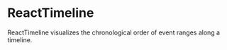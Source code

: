 # ReactTimeline

ReactTimeline visualizes the chronological order of event ranges along a timeline.

<ClientOnly>
  <hpcc-vitepress style="width:100%;height:600px">
    <div id="target" style="width:100%;height:600px">
    </div>
    <script type="module">
      import { ReactTimeline } from "@hpcc-js/timeline";
      
      new ReactTimeline()
          .target("target")
          .columns(["Label", "start", "end"])
          .data(random_datetime_ranges(1000))
          .timePattern("%Y-%m-%dT%H:%M:%S.%LZ")
          .renderMode("scale-all")
          .render()
          ;
      
      
      function random_datetime_string() {
          const yyyy = 2004 + Math.floor(Math.random() * 2);
          const mm = 1 + Math.floor(Math.random() * 12);
          const dd = 1 + Math.floor(Math.random() * 28);
          const hh = 1 + Math.floor(Math.random() * 23);
          const min = 1 + Math.floor(Math.random() * 59);
          const sec = 0 + Math.floor(Math.random() * 59);
          return `${yyyy}-${mm < 10 ? '0' + mm : mm}-${dd < 10 ? '0' + dd : dd}T${hh < 10 ? '0' + hh : hh}:${min < 10 ? '0' + min : min}:${sec < 10 ? '0' + sec : sec}.0Z`;
      }
      
      function random_datetime_ranges(n) {
          return Array(n).fill("").map((row, row_idx) => {
              const d1 = random_datetime_string();
              const d2 = random_datetime_string();
              return new Date(d1) - new Date(d2) > 0 ? [`Random Range #${row_idx}`, d2, d1] : [`Random Range #${row_idx}`, d1, d2];
          });
      }
      
    </script>
  </hpcc-vitepress>
</ClientOnly>


## Events

### click

_Emitted whenever the user clicks on a data element._

### dblclick

_Emitted whenever the user double-clicks on a data element._


## More Examples

<ClientOnly>
  <hpcc-vitepress style="width:100%;height:600px">
    <div id="target" style="width:100%;height:600px">
    </div>
    <script type="module">
      import { ReactTimeline } from "@hpcc-js/timeline";
      import { LabelledRect } from "@hpcc-js/react";
      import { Pie } from "@hpcc-js/chart";
      
      const timeline = new ReactTimeline()
          .rangeRenderer(LabelledRect)
          .target("target")
          .columns(["Label", "start", "end"])
          .data(random_datetime_ranges(10))
          .timePattern("%Y-%m-%dT%H:%M:%S.%LZ")
          .render()
          ;
      const tooltipWidth = 120;
      const tooltipHeight = 120;
      const div = document.createElement("div");
      div.style.width = tooltipWidth+"px";
      div.style.height = tooltipHeight+"px";
      div.style.backgroundColor = "#FFF";
      timeline.tooltip().tooltipContent(div);
      timeline.tooltip()
          .tooltipWidth(tooltipWidth)
          .tooltipHeight(tooltipHeight)
          .tooltipContent(div)
          ;
      
      const pie = new Pie();
      timeline.tooltip().onShowContent = function (node) {
          pie
              .target(null)
              .target(node)
              .columns(["Index", "Value"])
              .data(this.data()[3].weights.map((n, i)=>{
                  return [i, n];
              }))
              .render();
      };
      
      function random_datetime_string() {
          const yyyy = 2004 + Math.floor(Math.random() * 2);
          const mm = 1 + Math.floor(Math.random() * 12);
          const dd = 1 + Math.floor(Math.random() * 28);
          const hh = 1 + Math.floor(Math.random() * 23);
          const min = 1 + Math.floor(Math.random() * 59);
          const sec = 0 + Math.floor(Math.random() * 59);
          return `${yyyy}-${mm < 10 ? "0" + mm : mm}-${dd < 10 ? "0" + dd : dd}T${hh < 10 ? "0" + hh : hh}:${min < 10 ? "0" + min : min}:${sec < 10 ? "0" + sec : sec}.0Z`;
      }
      
      function random_datetime_ranges(n) {
          return Array(n).fill("").map((row, row_idx) => {
              const d1 = random_datetime_string();
              const d2 = random_datetime_string();
              const ret = new Date(d1) - new Date(d2) > 0 ? [`Random Range #${row_idx}`, d2, d1] : [`Random Range #${row_idx}`, d1, d2];
              ret[3] = {
                  weights: [
                      Math.random(),
                      Math.random(),
                      Math.random(),
                      Math.random(),
                      Math.random()
                  ]
              };
              return ret;
          });
      }
      
      
    </script>
  </hpcc-vitepress>
</ClientOnly>

<ClientOnly>
  <hpcc-vitepress style="width:100%;height:600px">
    <div id="target" style="width:100%;height:600px">
    </div>
    <script type="module">
      import { ReactTimeline } from "@hpcc-js/timeline";
      import { LabelledRect } from "@hpcc-js/react";
      
      const timeline = new ReactTimeline()
          .rangeRenderer(LabelledRect)
          .target("target")
          .columns(["Label", "start", "end"])
          .data(random_datetime_ranges(10))
          .timePattern("%Y-%m-%dT%H:%M:%S.%LZ")
          .render()
          ;
      timeline.tooltip()
          .tooltipWidth(200)
          .tooltipHeight(20)
          .tooltipHTML(d=>{
              return `<b>${d[0]}</b>`;
          });
      
      function random_datetime_string() {
          const yyyy = 2004 + Math.floor(Math.random() * 2);
          const mm = 1 + Math.floor(Math.random() * 12);
          const dd = 1 + Math.floor(Math.random() * 28);
          const hh = 1 + Math.floor(Math.random() * 23);
          const min = 1 + Math.floor(Math.random() * 59);
          const sec = 0 + Math.floor(Math.random() * 59);
          return `${yyyy}-${mm < 10 ? '0' + mm : mm}-${dd < 10 ? '0' + dd : dd}T${hh < 10 ? '0' + hh : hh}:${min < 10 ? '0' + min : min}:${sec < 10 ? '0' + sec : sec}.0Z`;
      }
      
      function random_datetime_ranges(n) {
          return Array(n).fill("").map((row, row_idx) => {
              const d1 = random_datetime_string();
              const d2 = random_datetime_string();
              return new Date(d1) - new Date(d2) > 0 ? [`Random Range #${row_idx}`, d2, d1] : [`Random Range #${row_idx}`, d1, d2];
          });
      }
      
      
    </script>
  </hpcc-vitepress>
</ClientOnly>

<ClientOnly>
  <hpcc-vitepress style="width:100%;height:600px">
    <div id="target" style="width:100%;height:600px">
    </div>
    <script type="module">
      import { ReactTimeline } from "@hpcc-js/timeline";
      import { LabelledRect } from "@hpcc-js/react";
      
      new ReactTimeline()
          .rangeRenderer(LabelledRect)
          .target("target")
          .columns(["Label", "start", "end"])
          .data(random_datetime_ranges(10))
          .timePattern("%Y-%m-%dT%H:%M:%S.%LZ")
          .stroke("#000")
          .strokeWidth(1)
          .render()
          ;
      
      function random_datetime_string() {
          const yyyy = 2004 + Math.floor(Math.random() * 2);
          const mm = 1 + Math.floor(Math.random() * 12);
          const dd = 1 + Math.floor(Math.random() * 28);
          const hh = 1 + Math.floor(Math.random() * 23);
          const min = 1 + Math.floor(Math.random() * 59);
          const sec = 0 + Math.floor(Math.random() * 59);
          return `${yyyy}-${mm < 10 ? '0' + mm : mm}-${dd < 10 ? '0' + dd : dd}T${hh < 10 ? '0' + hh : hh}:${min < 10 ? '0' + min : min}:${sec < 10 ? '0' + sec : sec}.0Z`;
      }
      
      function random_datetime_ranges(n) {
          return Array(n).fill("").map((row, row_idx) => {
              const d1 = random_datetime_string();
              const d2 = random_datetime_string();
              return new Date(d1) - new Date(d2) > 0 ? [`Random Range #${row_idx}`, d2, d1] : [`Random Range #${row_idx}`, d1, d2];
          });
      }
      
    </script>
  </hpcc-vitepress>
</ClientOnly>

